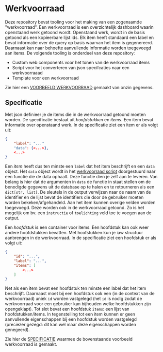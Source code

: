 # Werkvoorraad

Deze repository bevat tooling voor het making van een zogenaamde "werkvoorraad". Een werkvoorraad is een overzichtelijk dashboard waarin openstaand werk getoond wordt. Openstaand werk, wordt in de basis getoond als een kopieerbare lijst ids. Elk item heeft standaard een label en bevat informatie over de query op basis waarvan het item is gegenereerd. Daarnaast kan naar behoefte aanvullende informatie worden toegevoegd aan items. De volgende tooling is onderdeel van deze repository:

- Custom web components voor het tonen van de werkvoorraad items
- Script voor het converteren van json specifcaties naar een werkvoorraaad
- Template voor een werkvoorraad

Zie hier een [VOORBEELD WERKVOORRAAD](https://uu-asc.github.io/csa-werkvoorraad/) gemaakt van onzin gegevens.

## Specificatie
Met json definieer je de items die in de werkvoorraad getoond moeten worden. De specificatie bestaat uit *hoofdstukken* en *items*. Een item bevat informatie over openstaand werk. In de specificatie ziet een item er als volgt uit:

```json
{
    "label": "..."
    "data": {<...>},
    <...>
}
```

Een *item* heeft dus ten minste een `label` dat het item beschrijft en een `data` object. Het `data` object wordt in het [werkvoorraad script](./werkvoorraad/werkvoorraad.py) doorgestuurd naar een functie die de data ophaalt. Deze functie dien je zelf aan te leveren. Van belang is hier dat de argumenten in `data` de functie in staat stellen om de benodigde gegevens uit de database op te halen en te retourneren als een `dict[str, list]`. De sleutels in de output verwijzen naar de naam van de identifier en de lijst bevat de identifiers die door de gebruiker moeten worden bekeken/afgehandeld. Aan het item kunnen overige velden worden toegevoegd. Deze worden ook in de werkvoorraad getoond. Zo is het mogelijk om bv. een `instructie` of `toelichting` veld toe te voegen aan de output.

Een *hoofdstuk* is een container voor items. Een hoofdstuk kan ook weer andere hoofdstukken bevatten. Met hoofstukken kun je iaw structuur aanbrengen in de werkvoorraad. In de specificatie ziet een hoofdstuk er als volgt uit:

```json
{
    "id": "...",
    "label": "...",
    "items": [
        <...>
    ]
}
```

Net als een item bevat een hoofdstuk ten minste een label dat het item beschrijft. Daarnaast moet bij een hoofdstuk ook een (in de context van de werkvoorraad) uniek `id` worden vastgelegd (het `id` is nodig zodat de werkvoorraad voor een gebruiker kan bijhouden welke hoofdstukken zijn opengeklapt). Tot slot bevat een hoofdstuk `items`: een lijst van hoofdstukken/items. In tegenstelling tot een item kunnen er geen aanvullende eigenschappen bij een hoofdstuk worden vastgelegd (preciezer gezegd: dit kan wel maar deze eigenschappen worden genegeerd).

Zie hier de [SPECIFICATIE](demo_specificatie.json) waarmee de bovenstaande voorbeeld werkvoorraad is gemaakt.

